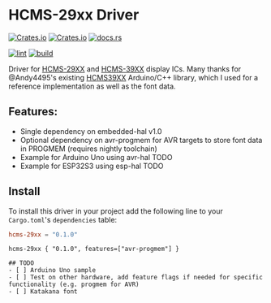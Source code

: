 # HCMS-29xx Driver

[![Crates.io](https://img.shields.io/crates/v/hcms-29xx)](https://crates.io/crates/hcms-29xx)
[![Crates.io](https://img.shields.io/crates/d/hcms-29xx)](https://crates.io/crates/hcms-29xx)
[![docs.rs](https://img.shields.io/docsrs/hcms-29xx)](https://docs.rs/hcms-29xx/latest/hcms-29xx/)

[![lint](https://github.com/nonik0/hcms-29xx/actions/workflows/lint.yml/badge.svg)](https://github.com/nonik0/hcms-29xx/actions/workflows/lint.yml)
[![build](https://github.com/nonik0/hcms-29xx/actions/workflows/build.yml/badge.svg)](https://github.com/nonik0/hcms-29xx/actions/workflows/build.yml)

Driver for [HCMS-29XX](https://docs.broadcom.com/doc/HCMS-29xx-Series-High-Performance-CMOS-5-x-7-Alphanumeric-Displays) and [HCMS-39XX](https://docs.broadcom.com/doc/AV02-0868EN) display ICs.  Many thanks for @Andy4495's existing [HCMS39XX](https://github.com/Andy4495/HCMS39xx) Arduino/C++ library, which I used for a reference implementation as well as the font data.

## Features:
 * Single dependency on embedded-hal v1.0
 * Optional dependency on avr-progmem for AVR targets to store font data in PROGMEM (requires nightly toolchain)
 * Example for Arduino Uno using avr-hal TODO
 * Example for ESP32S3 using esp-hal TODO

## Install
To install this driver in your project add the following line to your `Cargo.toml`'s `dependencies` table:

```toml
hcms-29xx = "0.1.0"
```

```tom;
hcms-29xx { "0.1.0", features=["avr-progmem"] }

## TODO
- [ ] Arduino Uno sample
- [ ] Test on other hardware, add feature flags if needed for specific functionality (e.g. progmem for AVR)
- [ ] Katakana font